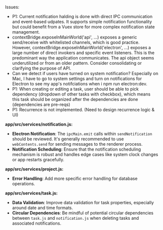 Issues:
- P1: Current notification halding is done with direct IPC communication and event-based udpates. It supports simple notification functionality but could benefit from a Vuex store for more complex notification state management.
- contextBridge.exposeInMainWorld('api', ...) exposes a generic send/receive with whitelisted channels, which is good practice.
However, contextBridge.exposeInMainWorld('electron', ...) exposes a large number of direct invokers and specific event listeners. This is the predominant way the application communicates. The api object seems underutilized or from an older pattern. Consider consolidating or clarifying the purpose of API.
- Can we detect if users have turned on system notification? Especially on Mac, I have to go to system settings and turn on notifications for Electron to see my app's notifciations when i npm run electron:dev.
- P1: When creating or editing a task, user should be able to pick dependency (dropdown of other tasks with checkbox), which means this task should be organized after the dependencies are done (dependencies are pre-reqs)
- P1: Recurrence is not implemented. (Need to design recurrence logic & UI)

**app/src/services/notification.js:**
- **Electron Notification**: The `ipcMain.emit` calls within `sendNotification` should be reviewed. It's generally recommended to use `webContents.send` for sending messages to the renderer process.
- **Notification Scheduling**: Ensure that the notification scheduling mechanism is robust and handles edge cases like system clock changes or app restarts gracefully.

**app/src/services/project.js:**
- **Error Handling**: Add more specific error handling for database operations.

**app/src/services/task.js:**
- **Data Validation**: Improve data validation for task properties, especially around date and time formats.
- **Circular Dependencies**: Be mindful of potential circular dependencies between `task.js` and `notification.js` when deleting tasks and associated notifications.

